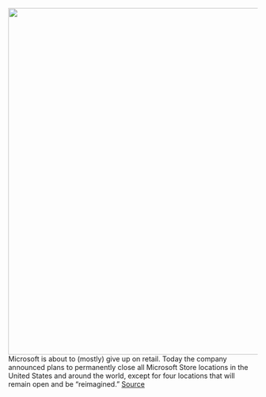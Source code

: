 <img src='https://cdn.vox-cdn.com/thumbor/8lnGHGyZ8iRQc0cvOC2YShIvH74=/0x0:3800x2533/1200x800/filters:focal(349x502:957x1110)/cdn.vox-cdn.com/uploads/chorus_image/image/66986020/1084721272.jpg.0.jpg' width='700px' /><br/>
Microsoft is about to (mostly) give up on retail. Today the company announced plans to permanently close all Microsoft Store locations in the United States and around the world, except for four locations that will remain open and be “reimagined.”
<a href='https://www.theverge.com/2020/6/26/21297400/microsoft-retail-stores-closing-cities-open'> Source <a/>